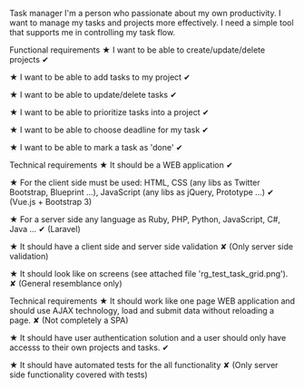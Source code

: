 Task manager
I'm a person who passionate about my own productivity. I want to manage my tasks and projects more effectively. I need a simple tool that supports me in controlling my task flow.

Functional requirements
★ I want to be able to create/update/delete projects ✔

★ I want to be able to add tasks to my project ✔

★ I want to be able to update/delete tasks ✔

★ I want to be able to prioritize tasks into a project ✔

★ I want to be able to choose deadline for my task ✔

★ I want to be able to mark a task as 'done' ✔

Technical requirements
★ It should be a WEB application ✔

★ For the client side must be used: HTML, CSS (any libs as Twitter Bootstrap, Blueprint ...), JavaScript (any libs as jQuery, Prototype ...) ✔ (Vue.js + Bootstrap 3)

★ For a server side any language as Ruby, PHP, Python, JavaScript, C#, Java ... ✔ (Laravel)

★ It should have a client side and server side validation ✘ (Only server side validation)

★ It should look like on screens (see attached file 'rg_test_task_grid.png'). ✘ (General resemblance only)

Technical requirements
★ It should work like one page WEB application and should use AJAX technology, load and submit data without reloading a page. ✘ (Not completely a SPA)

★ It should have user authentication solution and a user should only have accesss to their own projects and tasks. ✔

★ It should have automated tests for the all functionality ✘ (Only server side functionality covered with tests)

